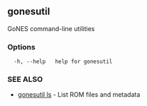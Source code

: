 ## gonesutil

GoNES command-line utilities

### Options

```
  -h, --help   help for gonesutil
```

### SEE ALSO

* [gonesutil ls](gonesutil_ls.md)	 - List ROM files and metadata

